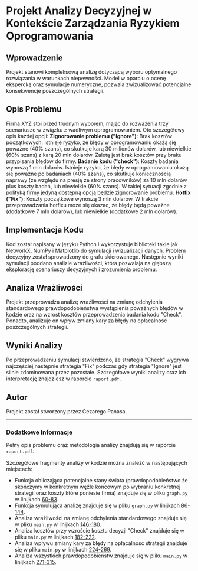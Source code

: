# Projekt Analizy Decyzyjnej w Kontekście Zarządzania Ryzykiem Oprogramowania

## Wprowadzenie

Projekt stanowi kompleksową analizę dotyczącą wyboru optymalnego rozwiązania w  warunkach niepewności. Model w oparciu o ocenę ekspercką oraz symulacje numeryczne, pozwala zwizualizować potencjalne konsekwencje poszczególnych strategii.

## Opis Problemu

Firma XYZ stoi przed trudnym wyborem, mając do rozważenia trzy scenariusze w związku z wadliwym oprogramowaniem. Oto szczegółowy opis każdej opcji: **Zignorowanie problemu ("Ignore")**: Brak kosztów początkowych. Istnieje ryzyko, że błędy w oprogramowaniu okażą się poważne (40% szans), co skutkuje karą 30 milionów dolarów, lub niewielkie (60% szans) z karą 20 mln dolarów. Zaletą jest brak kosztów przy braku przypisania błędów do firmy. **Badanie kodu ("check")**: Koszty badania wynoszą 1 mln dolarów. Istnieje ryzyko, że błędy w oprogramowaniu okażą się poważne po badaniach (40% szans), co skutkuje koniecznością naprawy (ze względu na presję ze strony pracowników) za 10 mln dolarów plus koszty badań, lub niewielkie (60% szans). W takiej sytuacji zgodnie z polityką firmy jedyną dostępną opcją będzie zignorowanie problemu. **Hotfix ("Fix")**: Koszty początkowe wynoszą 3 mln dolarów. W trakcie przeprowadzania hotfixu może się okazac, że błędy będą poważne (dodatkowe 7 mln dolarów), lub niewielkie (dodatkowe 2 mln dolarów). 

## Implementacja Kodu

Kod został napisany w języku Python i wykorzystuje biblioteki takie jak NetworkX, NumPy i Matplotlib do symulacji i wizualizacji danych. Problem decyzyjny został sprowadzony do grafu skierowanego. Następnie wyniki symulacji poddano analizie wrażliwości, która pozwalaja na głębszą eksplorację scenariuszy decyzyjnych i zrozumienia problemu.

## Analiza Wrażliwości

Projekt przeprowadza analizę wrażliwości na zmianę odchylenia standardowego prawdopodobieństwa wystąpienia poważnych błędów w kodzie oraz na wzrost kosztów przeprowadzenia badania kodu "Check". Ponadto, analizuje on wpływ zmiany kary za błędy na opłacalność poszczególnych strategii.

## Wyniki Analizy

Po przeprowadzeniu symulacji stwierdzono, że strategia "Check" wygrywa najczęściej,następnie strategia "Fix" podczas gdy strategia "Ignore" jest silnie zdominowana przez pozostałe. Szczegółowe wyniki analizy oraz ich interpretację znajdziesz w raporcie `raport.pdf`.


## Autor

Projekt został stworzony przez Cezarego Panasa.

---

### Dodatkowe Informacje

Pełny opis problemu oraz metodologia analizy znajdują się w raporcie `raport.pdf`.

Szczegółowe fragmenty analizy w kodzie można znaleźć w następujących miejscach:
- Funkcja obliczająca potencjalne stany świata (prawdopodobieństwo że skończymy w konkretnym węźle końcowym po wybraniu konkretnej strategii oraz koszty które poniesie firma) znajduje się w pliku `graph.py` w linijkach [60-83]([https://github.com/czareek/Decision-Tree/edit/main/README.md](https://github.com/czareek/Decision-Tree/blob/main/graph.py)).
- Funkcja symulująca analizę znajduje się w pliku `graph.py` w linijkach [86-144]([https://github.com/username/repository/blob/branch/main.py#L86-L144](https://github.com/czareek/Decision-Tree/blob/main/graph.py)).
- Analiza wrażliwości na zmianę odchylenia standardowego znajduje się w pliku `main.py` w linijkach [146-180](https://github.com/username/repository/blob/branch/main.py#L146-L180).
- Analiza kosztów przy wzroście kosztu decyzji "Check" znajduje się w pliku `main.py` w linijkach [182-222](https://github.com/username/repository/blob/branch/main.py#L182-L222).
- Analiza wpływu zmiany kary za błędy na opłacalność strategii znajduje się w pliku `main.py` w linijkach [224-269](https://github.com/username/repository/blob/branch/main.py#L224-L269).
- Analiza wszystkich prawdopodobieństw znajduje się w pliku `main.py` w linijkach [271-315](https://github.com/username/repository/blob/branch/main.py#L271-L315).

